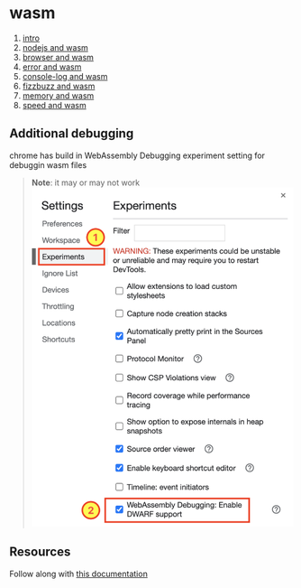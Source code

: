 # wasm

1. [intro](./0-intro-wasm/)
1. [nodejs and wasm](./1-nodejs-wasm/)
1. [browser and wasm](./2-browser-wasm/)
1. [error and wasm](./3-error-wasm/)
1. [console-log and wasm](./4-logging-wasm/)
1. [fizzbuzz and wasm](./5-fizzbuzz/)
1. [memory and wasm](./6-memory/)
1. [speed and wasm](./7-speed-wasm/)

## Additional debugging

chrome has build in WebAssembly Debugging experiment setting for debuggin wasm files

> **Note**: it may or may not work
> ![Add experimental web assembly debugging](./resources/webassembly-expr.png)

## Resources

Follow along with [this documentation](https://young.github.io/intro-to-web-assembly)
